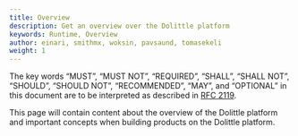 ```yaml
---
title: Overview
description: Get an overview over the Dolittle platform
keywords: Runtime, Overview
author: einari, smithmx, woksin, pavsaund, tomasekeli
weight: 1
---
```

The key words “MUST”, “MUST NOT”, “REQUIRED”, “SHALL”, “SHALL NOT”, “SHOULD”, “SHOULD NOT”,
“RECOMMENDED”, “MAY”, and “OPTIONAL” in this document are to be interpreted as described in
[RFC 2119](https://tools.ietf.org/html/rfc2119).


This page will contain content about the overview of the Dolittle platform and important concepts when building products on the Dolittle platform.
